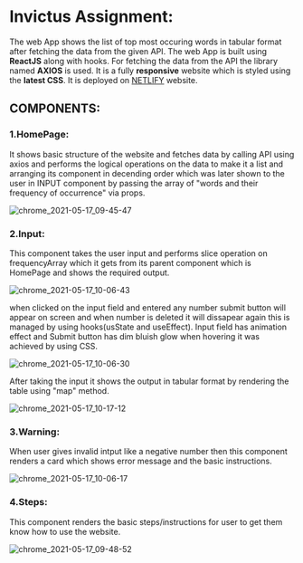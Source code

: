 # Invictus Assignment:    
The web App shows the list of top most occuring words in tabular format after fetching the data from the given API.
The web App is built using **ReactJS** along with hooks. For fetching the data from the API the library named **AXIOS** is used. It is a fully **responsive** website which is styled using the **latest CSS**. It is deployed on [NETLIFY](https://focused-mccarthy-15ab84.netlify.app "Deployed site") website.

## COMPONENTS:
### 1.HomePage:
It shows basic structure of the website and fetches data by calling API using axios and performs the logical operations on the data to make it a list and arranging its component in decending order which was later shown to the user in INPUT component by passing the array of "words and their frequency of occurrence" via props.

![chrome_2021-05-17_09-45-47](https://user-images.githubusercontent.com/75972049/118432034-407b5780-b6f5-11eb-9bc2-6e43041640c6.png)

### 2.Input:
This component takes the user input and performs slice operation on frequencyArray which it gets from its parent component which is HomePage and shows the required output.

![chrome_2021-05-17_10-06-43](https://user-images.githubusercontent.com/75972049/118433040-b7b1eb00-b6f7-11eb-8850-daaf32934b87.png)

when clicked on the input field and entered any number submit button will appear on screen and when number is deleted it will dissapear again this is managed by using hooks(usState and useEffect). Input field has animation effect and Submit button has dim bluish glow when hovering it was achieved by using CSS. 

![chrome_2021-05-17_10-06-30](https://user-images.githubusercontent.com/75972049/118433217-1a0aeb80-b6f8-11eb-9aca-0b4045e7345f.png)

After taking the input it shows the output in tabular format by rendering the table using "map" method.

![chrome_2021-05-17_10-17-12](https://user-images.githubusercontent.com/75972049/118433637-0f9d2180-b6f9-11eb-9ae6-6932c94ddc4c.png)


### 3.Warning:
When user gives invalid intput like a negative number then this component renders a card which shows error message and the basic instructions.

![chrome_2021-05-17_10-06-17](https://user-images.githubusercontent.com/75972049/118433008-a963cf00-b6f7-11eb-8a91-df8b39aebe26.png)


### 4.Steps:
This component renders the basic steps/instructions for user to get them know how to use the website.

![chrome_2021-05-17_09-48-52](https://user-images.githubusercontent.com/75972049/118431972-1aee4e00-b6f5-11eb-8e0e-30e3ab684e48.png)
 
